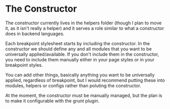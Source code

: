 # The Constructor

The constructor currently lives in the helpers folder (though I plan to move it, as it isn't really a helper) and it serves a role similar to what a constructor does in backend languages.

Each breakpoint stylesheet starts by including the constructor. In the constructor we should define any and all modules that you want to be universally applied/available. If you don't include them in the constructor, you need to include them manually either in your page styles or in your breakpoint styles.

You can add other things, basically anything you want to be universally applied, regardless of breakpoint, but I would recommend putting these into modules, helpers or configs rather than poluting the constructor.

At the moment, the constructor must be manually managed, but the plan is to make it configurable with the grunt plugin.